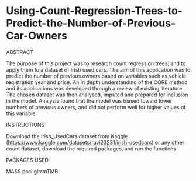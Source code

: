 # Using-Count-Regression-Trees-to-Predict-the-Number-of-Previous-Car-Owners

ABSTRACT

The purpose of this project was to research count regression trees, and to apply them to a dataset of Irish used cars. The aim of this application was to predict the number of previous owners based on variables such as vehicle registration year and price. An in depth understanding of the CORE method and its applications was developed through a review of existing literature. The chosen dataset was then analysed, imputed and prepared for inclusion in the model. Analysis found that the model was biased toward lower numbers of previous owners, and did not perform well for higher values of this variable.

INSTRUCTIONS

Download the Irish_UsedCars dataset from Kaggle (https://www.kaggle.com/datasets/ravi23231/irish-usedcars) or any other count dataset, download the required packages, and run the functions

PACKAGES USED

MASS
pscl
glmmTMB
